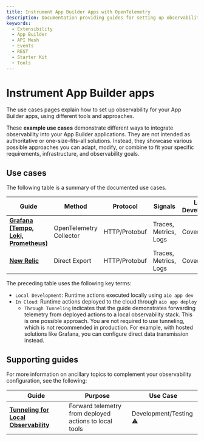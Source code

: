 ```yaml
---
title: Instrument App Builder Apps with OpenTelemetry
description: Documentation providing guides for setting up observability for your App Builder apps using various tools and approaches.
keywords:
  - Extensibility
  - App Builder
  - API Mesh
  - Events
  - REST
  - Starter Kit
  - Tools
---
```


# Instrument App Builder apps

The use cases pages explain how to set up observability for your App Builder apps, using different tools and approaches.

<InlineAlert variant="info" slots="text" />

These **example use cases** demonstrate different ways to integrate observability into your App Builder applications. They are not intended as authoritative or one-size-fits-all solutions. Instead, they showcase various possible approaches you can adapt, modify, or combine to fit your specific requirements, infrastructure, and observability goals.

## Use cases

The following table is a summary of the documented use cases.

| Guide | Method | Protocol | Signals | Local Development | In Cloud |
|-------|--------|----------|---------|-------------------|----------|
| [**Grafana (Tempo, Loki, Prometheus)**](./grafana.md) | OpenTelemetry Collector | HTTP/Protobuf | Traces, Metrics, Logs | Covered ✅ | Through Tunneling ⚠️ |
| [**New Relic**](./new-relic.md) | Direct Export | HTTP/Protobuf | Traces, Metrics, Logs | Covered ✅ | Covered ✅ |

The preceding table uses the following key terms:

- `Local Development`: Runtime actions executed locally using `aio app dev`
- `In Cloud`: Runtime actions deployed to the cloud through `aio app deploy`
  - `Through Tunneling` indicates that the guide demonstrates forwarding telemetry from deployed actions to a local observability stack. This is one possible approach. You are not required to use tunneling, which is not recommended in production. For example, with hosted solutions like Grafana, you can configure direct data transmission instead.

## Supporting guides

For more information on ancillary topics to complement your observability configuration, see the following:

| Guide | Purpose | Use Case |
|-------|---------|----------|
| [**Tunneling for Local Observability**](../tunnel-forwarding.md) | Forward telemetry from deployed actions to local tools | Development/Testing ⚠️ |
